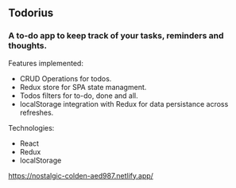 ## Todorius

### A to-do app to keep track of your tasks, reminders and thoughts.

Features implemented:
* CRUD Operations for todos.
* Redux store for SPA state managment.
* Todos filters for to-do, done and all.
* localStorage integration with Redux for data persistance across refreshes.

Technologies:
* React
* Redux
* localStorage

<https://nostalgic-colden-aed987.netlify.app/>
